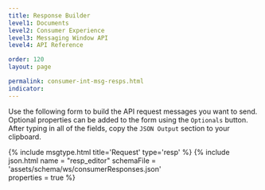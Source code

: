 ```yaml
---
title: Response Builder
level1: Documents
level2: Consumer Experience
level3: Messaging Window API
level4: API Reference

order: 120
layout: page

permalink: consumer-int-msg-resps.html
indicator:
---
```


Use the following form to build the API request messages you want to send.
Optional properties can be added to the form using the ``Optionals`` button. After typing in all of the fields, copy the ``JSON Output`` section to your clipboard.

{% include msgtype.html title='Request' type='resp' %}
{% include json.html name = "resp_editor" 
	schemaFile = 'assets/schema/ws/consumerResponses.json' 	
	properties = true %}